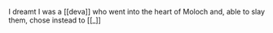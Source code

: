 I dreamt I was a [[deva]] who went into the heart of Moloch
and, able to slay them, chose instead to [[_]]
